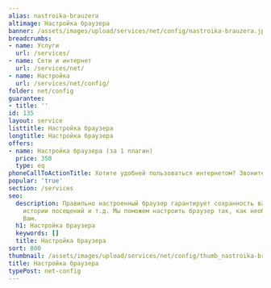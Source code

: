```yaml
---
alias: nastroika-brauzera
altimage: Настройка браузера
banner: /assets/images/upload/services/net/config/nastroika-brauzera.jpg
breadcrumbs:
- name: Услуги
  url: /services/
- name: Сети и интернет
  url: /services/net/
- name: Настройка
  url: /services/net/config/
folder: net/config
guarantee:
- title: ''
id: 135
layout: service
listtitle: Настройка браузера
longtitle: Настройка браузера
offers:
- name: Настройка браузера (за 1 плагин)
  price: 350
  type: eq
phoneCallToActionTitle: Хотите удобней пользоваться интернетом? Звоните!
popular: 'true'
section: /services
seo:
  description: Правильно настроенный браузер гарантирует сохранность ваших закладок,
    истории посещений и т.д. Мы поможем настроить браузер так, как необходимо именно
    Вам.
  h1: Настройка браузера
  keywords: []
  title: Настройка браузера
sort: 800
thumbnail: /assets/images/upload/services/net/config/thumb_nastroika-brauzera.jpg
title: Настройка браузера
typePost: net-config
---
```

